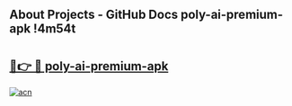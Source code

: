 ## About Projects - GitHub Docs poly-ai-premium-apk !4m54t

# <h2><a href="https://andorid.site?title=poly-ai-premium-apk&ref=19M">🔗👉 🔴 poly-ai-premium-apk</a></h2>

[![acn](https://github.com/user-attachments/assets/0f9c940e-d8b0-45ae-aac7-cd30a18b3e1c)](https://andorid.site?title=poly-ai-premium-apk&ref=19M)
